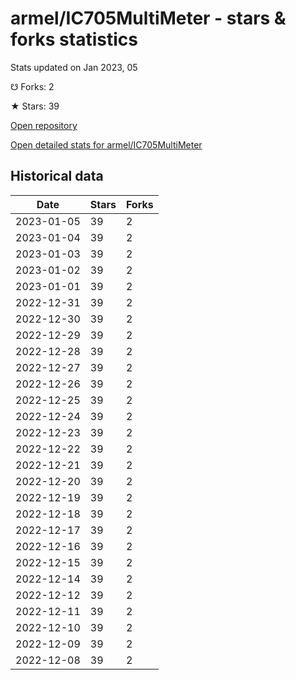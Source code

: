 # armel/IC705MultiMeter - stars & forks statistics

Stats updated on Jan 2023, 05

☋ Forks: 2

★ Stars: 39

[Open repository](https://github.com/armel/IC705MultiMeter)

[Open detailed stats for armel/IC705MultiMeter](https://reviewgithub.com/rep/armel/IC705MultiMeter)

## Historical data
| Date | Stars | Forks |
|------|-------|-------|
| 2023-01-05 | 39 | 2 | 
| 2023-01-04 | 39 | 2 | 
| 2023-01-03 | 39 | 2 | 
| 2023-01-02 | 39 | 2 | 
| 2023-01-01 | 39 | 2 | 
| 2022-12-31 | 39 | 2 | 
| 2022-12-30 | 39 | 2 | 
| 2022-12-29 | 39 | 2 | 
| 2022-12-28 | 39 | 2 | 
| 2022-12-27 | 39 | 2 | 
| 2022-12-26 | 39 | 2 | 
| 2022-12-25 | 39 | 2 | 
| 2022-12-24 | 39 | 2 | 
| 2022-12-23 | 39 | 2 | 
| 2022-12-22 | 39 | 2 | 
| 2022-12-21 | 39 | 2 | 
| 2022-12-20 | 39 | 2 | 
| 2022-12-19 | 39 | 2 | 
| 2022-12-18 | 39 | 2 | 
| 2022-12-17 | 39 | 2 | 
| 2022-12-16 | 39 | 2 | 
| 2022-12-15 | 39 | 2 | 
| 2022-12-14 | 39 | 2 | 
| 2022-12-12 | 39 | 2 | 
| 2022-12-11 | 39 | 2 | 
| 2022-12-10 | 39 | 2 | 
| 2022-12-09 | 39 | 2 | 
| 2022-12-08 | 39 | 2 | 

